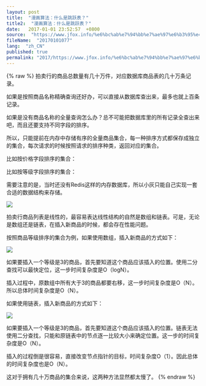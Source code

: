 ```yaml
---
layout: post
title:  "漫画算法：什么是跳跃表？"
title2:  "漫画算法：什么是跳跃表？"
date:   2017-01-01 23:52:57  +0800
source:  "https://www.jfox.info/%e6%bc%ab%e7%94%bb%e7%ae%97%e6%b3%95%e4%bb%80%e4%b9%88%e6%98%af%e8%b7%b3%e8%b7%83%e8%a1%a8.html"
fileName:  "20170101077"
lang:  "zh_CN"
published: true
permalink: "2017/https://www.jfox.info/%e6%bc%ab%e7%94%bb%e7%ae%97%e6%b3%95%e4%bb%80%e4%b9%88%e6%98%af%e8%b7%b3%e8%b7%83%e8%a1%a8.html"
---
```

{% raw %}
拍卖行的商品总数量有几十万件，对应数据库商品表的几十万条记录。

如果是按照商品名称精确查询还好办，可以直接从数据库查出来，最多也就上百条记录。

如果是没有商品名称的全量查询怎么办？总不可能把数据库里的所有记录全查出来吧，而且还要支持不同字段的排序。

所以，只能提前在内存中存储有序的全量商品集合，每一种排序方式都保存成独立的集合，每次请求的时候按照请求的排序种类，返回对应的集合。

比如按价格字段排序的集合：

比如按等级字段排序的集合：

需要注意的是，当时还没有Redis这样的内存数据库，所以小灰只能自己实现一套合适的数据结构来存储。

![](/wp-content/uploads/2017/07/1499268664.jpeg)

拍卖行商品列表是线性的，最容易表达线性结构的自然是数组和链表。可是，无论是数组还是链表，在插入新商品的时候，都会存在性能问题。

按照商品等级排序的集合为例，如果使用数组，插入新商品的方式如下：

![](/wp-content/uploads/2017/07/14992686641.jpeg)

如果要插入一个等级是3的商品，首先要知道这个商品应该插入的位置。使用二分查找可以最快定位，这一步时间复杂度是O（logN）。

插入过程中，原数组中所有大于3的商品都要右移，这一步时间复杂度是O（N）。所以总体时间复杂度是O（N）。

如果使用链表，插入新商品的方式如下：

![](/wp-content/uploads/2017/07/14992686642.jpeg)

如果要插入一个等级是3的商品，首先要知道这个商品应该插入的位置。链表无法使用二分查找，只能和原链表中的节点逐一比较大小来确定位置。这一步的时间复杂度是O（N）。

插入的过程倒是很容易，直接改变节点指针的目标，时间复杂度O（1）。因此总体的时间复杂度也是O（N）。

这对于拥有几十万商品的集合来说，这两种方法显然都太慢了。
{% endraw %}
